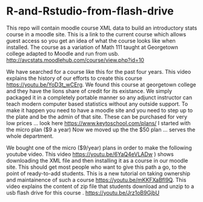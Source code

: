 # R-and-Rstudio-from-flash-drive
This repo will contain moodle course XML data to build an introductory stats course in a moodle site. This is a link to the current course which allows guest access so you get an idea of what the course looks like when installed.  The course as a variation of Math 111 taught at Georgetown college adapted to Moodle and run from usb.
http://avcstats.moodlehub.com/course/view.php?id=10


We have searched for a course like this for the past four years. This video explains the history of our efforts to create this course https://youtu.be/YoD3t_wCErg.  We found this course at georgetown college and they have the lions share of credit for its existance. We simply packaged it in a completely portable manner so any adjunct instructor can teach modern computer based statistics without any outside support. To make it happen you need to have a moodle site and you need to step up to the plate and be the admin of that site. These can be purchased for very low prices ... look here
https://www.keytoschool.com/plans/
I started with the micro plan ($9 a year)
Now we moved up the the $50 plan ... serves the whole department.

We bought one of the micro ($9/year) plans in order to make the following youtube video.  This video https://youtu.be/6YaQ4eVLADw ) shows downloading the XML file and then installing it as a course in our moodle site. This should get most people who want to give this path a go, to the point of ready-to-add students. This is a new tutorial on taking ownership and maintainence of such a course https://youtu.be/mKKFXaBfl9Q.  This video explains the content of zip file that students download and unzip to a usb flash drive for this course . https://youtu.be/Jrz1oB9GjbU
